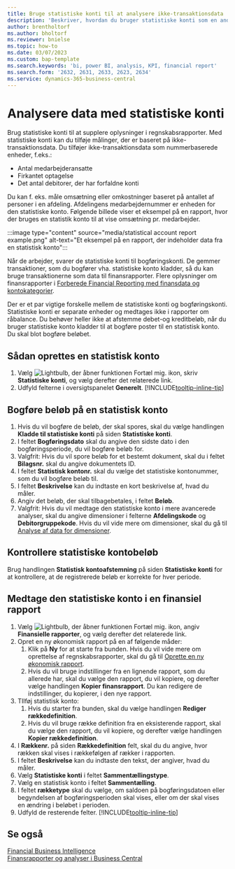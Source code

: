 ```yaml
---
title: Bruge statistiske konti til at analysere ikke-transaktionsdata
description: 'Beskriver, hvordan du bruger statistiske konti som en anden datakilde til dine analyser.'
author: brentholtorf
ms.author: bholtorf
ms.reviewer: bnielse
ms.topic: how-to
ms.date: 03/07/2023
ms.custom: bap-template
ms.search.keywords: 'bi, power BI, analysis, KPI, financial report'
ms.search.form: '2632, 2631, 2633, 2623, 2634'
ms.service: dynamics-365-business-central
---
```

# Analysere data med statistiske konti

Brug statistiske konti til at supplere oplysninger i regnskabsrapporter. Med statistiske konti kan du tilføje målinger, der er baseret på ikke-transaktionsdata. Du tilføjer ikke-transaktionsdata som nummerbaserede enheder, f.eks.:

* Antal medarbejderansatte
* Firkantet optagelse
* Det antal debitorer, der har forfaldne konti

Du kan f. eks. måle omsætning eller omkostninger baseret på antallet af personer i en afdeling. Afdelingens medarbejdernummer er enheden for den statistiske konto. Følgende billede viser et eksempel på en rapport, hvor der bruges en statistik konto til at vise omsætning pr. medarbejder.

:::image type="content" source="media/statistical account report example.png" alt-text="Et eksempel på en rapport, der indeholder data fra en statistisk konto":::

Når de arbejder, svarer de statistiske konti til bogføringskonti. De gemmer transaktioner, som du bogfører vha. statistiske konto kladder, så du kan bruge transaktionerne som data til finansrapporter. Flere oplysninger om finansrapporter i [Forberede Financial Reporting med finansdata og kontokategorier](bi-how-work-account-schedule.md). 

Der er et par vigtige forskelle mellem de statistiske konti og bogføringskonti. Statistiske konti er separate enheder og medtages ikke i rapporter om råbalance. Du behøver heller ikke at afstemme debet-og kreditbeløb, når du bruger statistiske konto kladder til at bogføre poster til en statistisk konto. Du skal blot bogføre beløbet.

## Sådan oprettes en statistisk konto

1. Vælg ![Lightbulb, der åbner funktionen Fortæl mig.](media/ui-search/search_small.png "Fortæl mig, hvad du vil foretage dig") ikon, skriv **Statistiske konti**, og vælg derefter det relaterede link.
1. Udfyld felterne i oversigtspanelet **Generelt**. [!INCLUDE[tooltip-inline-tip](includes/tooltip-inline-tip_md.md)]

## Bogføre beløb på en statistisk konto

1. Hvis du vil bogføre de beløb, der skal spores, skal du vælge handlingen **Kladde til statistiske konti** på siden **Statistiske konti**.
1. I feltet **Bogføringsdato** skal du angive den sidste dato i den bogføringsperiode, du vil bogføre beløb for.
1. Valgfrit: Hvis du vil spore beløb for et bestemt dokument, skal du i feltet **Bilagsnr.** skal du angive dokumentets ID.
1. I feltet **Statistisk kontonr.** skal du vælge det statistiske kontonummer, som du vil bogføre beløb til.
1. I feltet **Beskrivelse** kan du indtaste en kort beskrivelse af, hvad du måler.  
1. Angiv det beløb, der skal tilbagebetales, i feltet **Beløb**. 
1. Valgfrit: Hvis du vil medtage den statistiske konto i mere avancerede analyser, skal du angive dimensioner i felterne **Afdelingskode** og **Debitorgruppekode**. Hvis du vil vide mere om dimensioner, skal du gå til [Analyse af data for dimensioner](bi-how-analyze-data-dimension.md).

## Kontrollere statistiske kontobeløb

Brug handlingen **Statistisk kontoafstemning** på siden **Statistiske konti** for at kontrollere, at de registrerede beløb er korrekte for hver periode.  

## Medtage den statistiske konto i en finansiel rapport

1. Vælg ![Lightbulb, der åbner funktionen Fortæl mig.](media/ui-search/search_small.png "Fortæl mig, hvad du vil foretage dig") ikon, angiv **Finansielle rapporter**, og vælg derefter det relaterede link.
1. Opret en ny økonomisk rapport på en af følgende måder:
    1. Klik på **Ny** for at starte fra bunden. Hvis du vil vide mere om oprettelse af regnskabsrapporter, skal du gå til [Oprette en ny økonomisk rapport](bi-how-work-account-schedule.md#create-a-new-financial-report).
    1. Hvis du vil bruge indstillinger fra en lignende rapport, som du allerede har, skal du vælge den rapport, du vil kopiere, og derefter vælge handlingen **Kopier finansrapport**. Du kan redigere de indstillinger, du kopierer, i den nye rapport.
1. TIlføj statistisk konto:
    1. Hvis du starter fra bunden, skal du vælge handlingen **Rediger rækkedefinition**.
    1. Hvis du vil bruge række definition fra en eksisterende rapport, skal du vælge den rapport, du vil kopiere, og derefter vælge handlingen **Kopier rækkedefinition**.
1. I **Rækkenr.** på siden **Rækkedefinition** felt, skal du du angive, hvor rækken skal vises i rækkefølgen af rækker i rapporten.
1. I feltet **Beskrivelse** kan du indtaste den tekst, der angiver, hvad du måler.
1. Vælg **Statistiske konti** i feltet **Sammentællingstype**.
1. Vælg en statistisk konto i feltet **Sammentælling**.
1. I feltet **rækketype** skal du vælge, om saldoen på bogføringsdatoen eller begyndelsen af bogføringsperioden skal vises, eller om der skal vises en ændring i beløbet i perioden.
1. Udfyld de resterende felter. [!INCLUDE[tooltip-inline-tip](includes/tooltip-inline-tip_md.md)]

## Se også

[Financial Business Intelligence](bi.md)  
[Finansrapporter og analyser i Business Central](finance-reports.md)